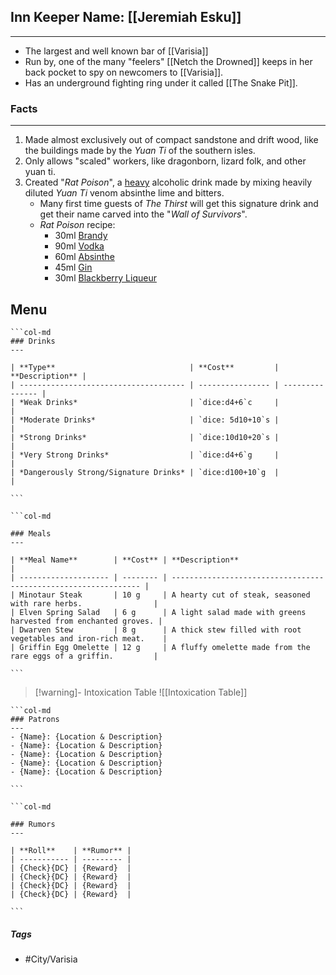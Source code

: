 
## Inn Keeper Name: [[Jeremiah Esku]]
---
- The largest and well known bar of [[Varisia]] 
- Run by, one of the many "feelers" [[Netch the Drowned]] keeps in her back pocket to spy on newcomers to [[Varisia]].
- Has an underground fighting ring under it called [[The Snake Pit]]. 

### Facts
---
1. Made almost exclusively out of compact sandstone and drift wood, like the buildings made by the *Yuan Ti* of the southern isles.
2. Only allows "scaled" workers, like dragonborn, lizard folk, and other yuan ti.
3. Created "*Rat Poison*", a <u>heavy</u> alcoholic drink made by mixing heavily diluted *Yuan Ti* venom absinthe lime and bitters. 
	- Many first time guests of *The Thirst* will get this signature drink and get their name carved into the "*Wall of Survivors*".
	- *Rat Poison* recipe:
		- 30ml [Brandy](https://makemeacocktail.com/ingredient/4/brandy/)
		- 90ml [Vodka](https://makemeacocktail.com/ingredient/17/vodka/)
		- 60ml [Absinthe](https://makemeacocktail.com/ingredient/25/absinthe/)
		- 45ml [Gin](https://makemeacocktail.com/ingredient/61/gin/)
		- 30ml [Blackberry Liqueur](https://makemeacocktail.com/ingredient/684/blackberry-liqueur/)

## Menu
````col
```col-md
### Drinks
---

| **Type**                              | **Cost**         | **Description** |
| ------------------------------------- | ---------------- | --------------- |
| *Weak Drinks*                         | `dice:d4+6`c     |                 |
| *Moderate Drinks*                     | `dice: 5d10+10`s |                 |
| *Strong Drinks*                       | `dice:10d10+20`s |                 |
| *Very Strong Drinks*                  | `dice:d4+6`g     |                 |
| *Dangerously Strong/Signature Drinks* | `dice:d100+10`g  |                 |

```

```col-md

### Meals
---

| **Meal Name**        | **Cost** | **Description**                                                 |
| -------------------- | -------- | --------------------------------------------------------------- |
| Minotaur Steak       | 10 g     | A hearty cut of steak, seasoned with rare herbs.                |
| Elven Spring Salad   | 6 g      | A light salad made with greens harvested from enchanted groves. |
| Dwarven Stew         | 8 g      | A thick stew filled with root vegetables and iron-rich meat.    |
| Griffin Egg Omelette | 12 g     | A fluffy omelette made from the rare eggs of a griffin.         |

```
````

>[!warning]- Intoxication Table
>![[Intoxication Table]]

````col
```col-md
### Patrons
---
- {Name}: {Location & Description}
- {Name}: {Location & Description}
- {Name}: {Location & Description}
- {Name}: {Location & Description}
- {Name}: {Location & Description}

```

```col-md

### Rumors
---

| **Roll**    | **Rumor** |
| ----------- | --------- |
| {Check}{DC} | {Reward}  |
| {Check}{DC} | {Reward}  |
| {Check}{DC} | {Reward}  |
| {Check}{DC} | {Reward}  |

```
````

##### Tags
- #City/Varisia 